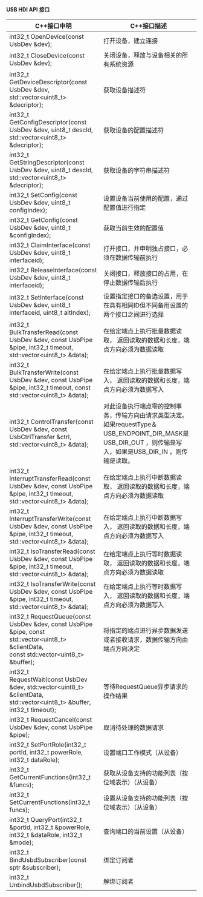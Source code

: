 **USB HDI API 接口**

| C++接口申明                                                  | C++接口描述                                                  |
| ------------------------------------------------------------ | ------------------------------------------------------------ |
| int32_t OpenDevice(const UsbDev &dev);                       | 打开设备，建立连接                                           |
| int32_t CloseDevice(const UsbDev &dev);                      | 关闭设备，释放与设备相关的所有系统资源                       |
| int32_t GetDeviceDescriptor(const UsbDev &dev, std::vector<uint8_t> &decriptor); | 获取设备描述符                                               |
| int32_t GetConfigDescriptor(const UsbDev &dev, uint8_t descId, std::vector<uint8_t> &decriptor); | 获取设备的配置描述符                                         |
| int32_t GetStringDescriptor(const UsbDev &dev, uint8_t descId, std::vector<uint8_t> &decriptor); | 获取设备的字符串描述符                                       |
| int32_t SetConfig(const UsbDev &dev, uint8_t configIndex);   | 设置设备当前使用的配置，通过配置值进行指定                   |
| int32_t GetConfig(const UsbDev &dev, uint8_t &configIndex);  | 获取当前生效的配置值                                         |
| int32_t ClaimInterface(const UsbDev &dev, uint8_t interfaceid); | 打开接口，并申明独占接口，必须在数据传输前执行               |
| int32_t ReleaseInterface(const UsbDev &dev, uint8_t interfaceid); | 关闭接口，释放接口的占用，在停止数据传输后执行               |
| int32_t SetInterface(const UsbDev &dev, uint8_t interfaceid, uint8_t altIndex); | 设置指定接口的备选设置，用于在具有相同ID但不同备用设置的两个接口之间进行选择 |
| int32_t BulkTransferRead(const UsbDev &dev, const UsbPipe &pipe, int32_t timeout, std::vector<uint8_t> &data); | 在给定端点上执行批量数据读取， 返回读取的数据和长度，端点方向必须为数据读取 |
| int32_t BulkTransferWrite(const UsbDev &dev, const UsbPipe &pipe, int32_t timeout, const std::vector<uint8_t> &data); | 在给定端点上执行批量数据写入， 返回读取的数据和长度，端点方向必须为数据写入 |
| int32_t ControlTransfer(const UsbDev &dev, const UsbCtrlTransfer &ctrl, std::vector<uint8_t> &data); | 对此设备执行端点零的控制事务，传输方向由请求类型决定。 如果requestType＆ USB_ENDPOINT_DIR_MASK是USB_DIR_OUT ，则传输是写入，如果是USB_DIR_IN ，则传输是读取。 |
| int32_t InterruptTransferRead(const UsbDev &dev, const UsbPipe &pipe, int32_t timeout, <br/>        std::vector<uint8_t> &data); | 在给定端点上执行中断数据读取， 返回读取的数据和长度，端点方向必须为数据读取 |
| int32_t InterruptTransferWrite(const UsbDev &dev, const UsbPipe &pipe, int32_t timeout, <br/>        std::vector<uint8_t> &data); | 在给定端点上执行中断数据写入， 返回读取的数据和长度，端点方向必须为数据写入 |
| int32_t IsoTransferRead(const UsbDev &dev, const UsbPipe &pipe, int32_t timeout, std::vector<uint8_t> &data); | 在给定端点上执行等时数据读取， 返回读取的数据和长度，端点方向必须为数据读取 |
| int32_t IsoTransferWrite(const UsbDev &dev, const UsbPipe &pipe, int32_t timeout, std::vector<uint8_t> &data); | 在给定端点上执行等时数据写入， 返回读取的数据和长度，端点方向必须为数据写入 |
| int32_t RequestQueue(const UsbDev &dev, const UsbPipe &pipe, const std::vector<uint8_t> &clientData, <br/>        const std::vector<uint8_t> &buffer); | 将指定的端点进行异步数据发送或者接收请求，数据传输方向由端点方向决定 |
| int32_t<br/>        RequestWait(const UsbDev &dev, std::vector<uint8_t> &clientData, std::vector<uint8_t> &buffer, int32_t timeout); | 等待RequestQueue异步请求的操作结果                           |
| int32_t RequestCancel(const UsbDev &dev, const UsbPipe &pipe); | 取消待处理的数据请求                                         |
| int32_t SetPortRole(int32_t portId, int32_t powerRole, int32_t dataRole); | 设置端口工作模式（从设备）                                   |
| int32_t GetCurrentFunctions(int32_t &funcs);                 | 获取从设备支持的功能列表（按位域表示）（从设备）             |
| int32_t SetCurrentFunctions(int32_t funcs);                  | 设置从设备支持的功能列表（按位域表示）（从设备）             |
| int32_t QueryPort(int32_t &portId, int32_t &powerRole, int32_t &dataRole, int32_t &mode); | 查询端口的当前设置（从设备）                                 |
| int32_t BindUsbdSubscriber(const sptr<UsbdSubscriber> &subscriber); | 绑定订阅者                                                   |
| int32_t UnbindUsbdSubscriber();                              | 解绑订阅者                                                   |
